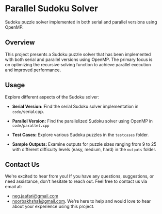 # Parallel Sudoku Solver
Sudoku puzzle solver implemented in both serial and parallel versions using OpenMP.

## Overview

This project presents a Sudoku puzzle solver that has been implemented with both serial and parallel versions using OpenMP. The primary focus is on optimizing the recursive solving function to achieve parallel execution and improved performance.

## Usage

Explore different aspects of the Sudoku solver:

- **Serial Version:** Find the serial Sudoku solver implementation in `code/`serial.cpp.

- **Parallel Version:** Find the parallelized Sudoku solver using OpenMP in `code/parallel.cpp`
  
- **Test Cases:** Explore various Sudoku puzzles in the `testcases` folder.

- **Sample Outputs:** Examine outputs for puzzle sizes ranging from 9 to 25 with different difficulty levels (easy, medium, hard) in the `outputs` folder.

## Contact Us
We're excited to hear from you! If you have any questions, suggestions, or need assistance, don't hesitate to reach out.
Feel free to contact us via email at:
- neg.jaafari@gmail.com
- noorbakhsha1@gmail.com.
We're here to help and would love to hear about your experience using this project.

